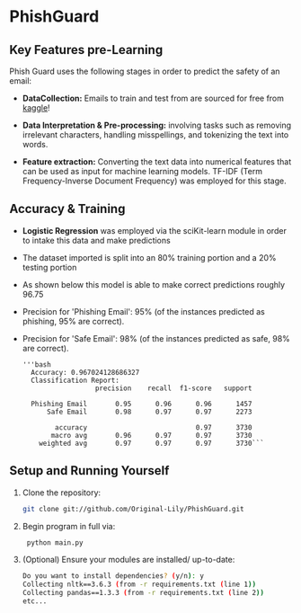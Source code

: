 # PhishGuard

## Key Features pre-Learning

Phish Guard uses the following stages in order to predict the safety of an email:

- **DataCollection:** Emails to train and test from are sourced for free from [kaggle](https://www.kaggle.com/datasets/subhajournal/phishingemails)!

- **Data Interpretation & Pre-processing:** involving tasks such as removing irrelevant characters, handling misspellings, and tokenizing the text into words.

- **Feature extraction:** Converting the text data into numerical features that can be used as input for machine learning models. TF-IDF (Term Frequency-Inverse Document Frequency) was employed for this stage.

## Accuracy & Training

- **Logistic Regression** was employed via the sciKit-learn module in order to intake this data and make predictions

- The dataset imported is split into an 80% training portion and a 20% testing portion
- As shown below this model is able to make correct predictions roughly 96.75
- Precision for 'Phishing Email': 95% (of the instances predicted as phishing, 95% are correct).
- Precision for 'Safe Email': 98% (of the instances predicted as safe, 98% are correct).

      '''bash
        Accuracy: 0.967024128686327
        Classification Report:
                        precision    recall  f1-score   support
        
        Phishing Email       0.95      0.96      0.96      1457
            Safe Email       0.98      0.97      0.97      2273
        
              accuracy                           0.97      3730
             macro avg       0.96      0.97      0.97      3730
          weighted avg       0.97      0.97      0.97      3730```

## Setup and Running Yourself

1. Clone the repository:

    ```bash
    git clone git://github.com/Original-Lily/PhishGuard.git
    ```
    
2. Begin program in full via:

   ```bash
    python main.py
    ```
   
3. (Optional) Ensure your modules are installed/ up-to-date:

    ```bash
    Do you want to install dependencies? (y/n): y
    Collecting nltk==3.6.3 (from -r requirements.txt (line 1))
    Collecting pandas==1.3.3 (from -r requirements.txt (line 2))
    etc...
    ```
